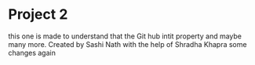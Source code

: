 # Project 2
this one is made to understand that the Git hub intit property and maybe many more.
Created by Sashi Nath with the help of Shradha Khapra
some changes again